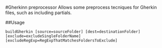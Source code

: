 #Gherkinn preprocessor
Allows some preprocess tecniques for Gherkin files, such as including partials.

##Usage
````
buildGherkin [source=sourceFolder] [dest=destinationFolder] [exclude=excludeSingleFolderName] [excludeRegExp=RegExpThatMatchesFoldersToExclude]
````
